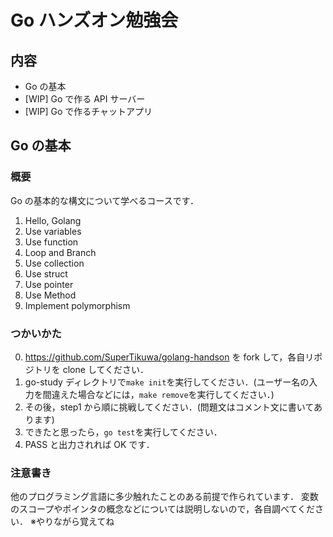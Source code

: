 # Go ハンズオン勉強会

## 内容

- Go の基本
- [WIP] Go で作る API サーバー
- [WIP] Go で作るチャットアプリ

## Go の基本

### 概要

Go の基本的な構文について学べるコースです．

1. Hello, Golang
2. Use variables
3. Use function
4. Loop and Branch
5. Use collection
6. Use struct
7. Use pointer
8. Use Method
9. Implement polymorphism

### つかいかた

0. https://github.com/SuperTikuwa/golang-handson を fork して，各自リポジトリを clone してください．
1. go-study ディレクトリで`make init`を実行してください．(ユーザー名の入力を間違えた場合などには，`make remove`を実行してください．)
2. その後，step1 から順に挑戦してください．(問題文はコメント文に書いてあります)
3. できたと思ったら，`go test`を実行してください．
4. PASS と出力されれば OK です．

### 注意書き

他のプログラミング言語に多少触れたことのある前提で作られています．
変数のスコープやポインタの概念などについては説明しないので，各自調べてください．
※やりながら覚えてね
